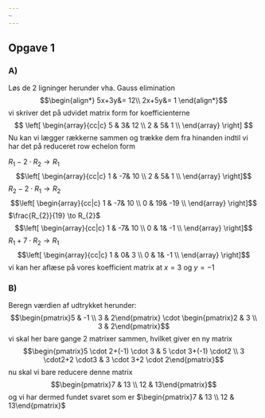 ```yaml
---
~
---
```

## Opgave 1

### A)
Løs de 2 ligninger herunder vha. Gauss elimination
$$\begin{align*}
5x+3y&= 12\\
2x+5y&= 1
\end{align*}$$
vi skriver det på udvidet matrix form for koefficienterne
$$
\left[
\begin{array}{cc|c}
5 & 3& 12 \\
2 & 5& 1 \\
\end{array}
\right]
$$
Nu kan vi lægger rækkerne sammen og trække dem fra hinanden indtil vi har det på reduceret row echelon form

$R_{1}-2 \cdot R_{2} \to R_{1}$ 
$$\left[
\begin{array}{cc|c}
1 & -7& 10 \\
2 & 5& 1 \\
\end{array}
\right]$$
$R_{2}-2 \cdot R_{1} \to R_{2}$
$$\left[
\begin{array}{cc|c}
1 & -7& 10 \\
0 & 19& -19 \\
\end{array}
\right]$$
$\frac{R_{2}}{19} \to R_{2}$
$$\left[
\begin{array}{cc|c}
1 & -7& 10 \\
0 & 1& -1 \\
\end{array}
\right]$$
$R_{1}+7 \cdot R_{2} \to R_{1}$
$$\left[
\begin{array}{cc|c}
1 & 0& 3 \\
0 & 1& -1 \\
\end{array}
\right]$$
vi kan her aflæse på vores koefficient matrix at $x=3$ og $y=-1$

### B)
Beregn værdien af udtrykket herunder:
$$\begin{pmatrix}5 & -1 \\ 3 & 2\end{pmatrix} \cdot \begin{pmatrix}2 & 3 \\ 3 & 2\end{pmatrix}$$
vi skal her bare gange 2 matrixer sammen, hvilket giver en ny matrix
$$\begin{pmatrix}5 \cdot 2+(-1) \cdot 3 & 5 \cdot 3+(-1) \cdot2  \\ 3 \cdot2+2 \cdot3 & 3 \cdot 3+2 \cdot 2\end{pmatrix}$$
nu skal vi bare reducere denne matrix
$$\begin{pmatrix}7 & 13 \\ 12 & 13\end{pmatrix}$$
og vi har dermed fundet svaret som er $\begin{pmatrix}7 & 13 \\ 12 & 13\end{pmatrix}$

